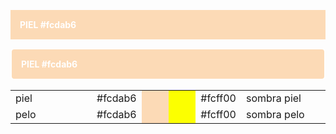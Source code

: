 <p style="background:#fcdab6; color:white; font-weight:bold; padding:15px;">PIEL #fcdab6 </p>


<p style="background: #fcdab6; color: #fff; font-weight: bold; padding: 15px; border: 2px solid #fff; border-radius: 6px;">PIEL #fcdab6 </p>


<table border="0" cellpadding="0" cellspacing="0" width="50%">
<tr>
<td width="30%"> piel </td>
<td width="10%">#fcdab6</td>
<td width="10%" bgcolor="#fcdab6"></td>
<td width="10%" bgcolor="#fcff00"></td>
<td width="10%"> #fcff00 </td>
<td width="30%" >sombra piel </td>
</tr>
<tr>
<td width="30%"> pelo </td>
<td width="10%">#fcdab6</td>
<td width="10%" bgcolor="#fcdab6"></td>
<td width="10%" bgcolor="#fcff00"></td>
<td width="10%">#fcff00</td>
<td width="30%" >sombra pelo </td>
</tr>
</table>

